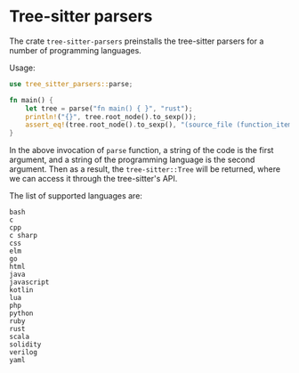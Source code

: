 # Tree-sitter parsers

The crate ```tree-sitter-parsers``` preinstalls the tree-sitter parsers for a number of programming languages.

Usage:

```rust
use tree_sitter_parsers::parse;

fn main() {
    let tree = parse("fn main() { }", "rust");
    println!("{}", tree.root_node().to_sexp());
    assert_eq!(tree.root_node().to_sexp(), "(source_file (function_item name: (identifier) parameters: (parameters) body: (block)))");
}

```

In the above invocation of `parse` function, a string of the code is the first argument, and a string of the programming language is the second argument.
Then as a result, the `tree-sitter::Tree` will be returned, where we can access it through the tree-sitter's API. 

The list of supported languages are:
```
bash
c
cpp
c sharp
css
elm
go
html
java
javascript
kotlin
lua
php
python
ruby
rust
scala
solidity
verilog
yaml
```
